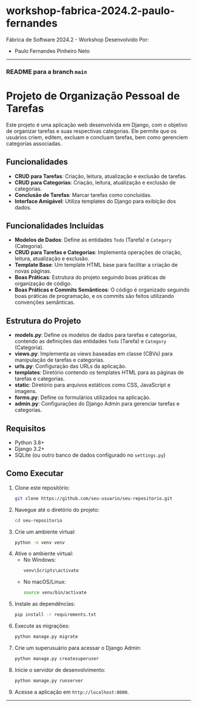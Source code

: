 # workshop-fabrica-2024.2-paulo-fernandes
 Fábrica de Software 2024.2 - Workshop
Desenvolvido Por:
- Paulo Fernandes Pinheiro Neto

---

### README para a branch `main`

# Projeto de Organização Pessoal de Tarefas

Este projeto é uma aplicação web desenvolvida em Django, com o objetivo de organizar tarefas e suas respectivas categorias. Ele permite que os usuários criem, editem, excluam e concluam tarefas, bem como gerenciem categorias associadas.

## Funcionalidades

- **CRUD para Tarefas**: Criação, leitura, atualização e exclusão de tarefas.
- **CRUD para Categorias**: Criação, leitura, atualização e exclusão de categorias.
- **Conclusão de Tarefas**: Marcar tarefas como concluídas.
- **Interface Amigável**: Utiliza templates do Django para exibição dos dados.

## Funcionalidades Incluídas

- **Modelos de Dados**: Define as entidades `Todo` (Tarefa) e `Category` (Categoria).
- **CRUD para Tarefas e Categorias**: Implementa operações de criação, leitura, atualização e exclusão.
- **Template Base**: Um template HTML base para facilitar a criação de novas páginas.
- **Boas Práticas**: Estrutura do projeto seguindo boas práticas de organização de código.
- **Boas Práticas e Commits Semânticos**: O código é organizado seguindo boas práticas de programação, e os commits são feitos utilizando convenções semânticas.

## Estrutura do Projeto

- **models.py**: Define os modelos de dados para tarefas e categorias, contendo as definições das entidades `Todo` (Tarefa) e `Category` (Categoria).
- **views.py**: Implementa as views baseadas em classe (CBVs) para manipulação de tarefas e categorias.
- **urls.py**: Configuração das URLs da aplicação.
- **templates**: Diretório contendo os templates HTML para as páginas de tarefas e categorias.
- **static**: Diretório para arquivos estáticos como CSS, JavaScript e imagens.
- **forms.py**: Define os formulários utilizados na aplicação.
- **admin.py**: Configurações do Django Admin para gerenciar tarefas e categorias.

## Requisitos

- Python 3.8+
- Django 3.2+
- SQLite (ou outro banco de dados configurado no `settings.py`)

## Como Executar

1. Clone este repositório:
    ```bash
    git clone https://github.com/seu-usuario/seu-repositorio.git
    ```
2. Navegue até o diretório do projeto:
    ```bash
    cd seu-repositorio
    ```
3. Crie um ambiente virtual:
    ```bash
    python -m venv venv
    ```
4. Ative o ambiente virtual:
    - No Windows:
        ```bash
        venv\Scripts\activate
        ```
    - No macOS/Linux:
        ```bash
        source venv/bin/activate
        ```
5. Instale as dependências:
    ```bash
    pip install -r requirements.txt
    ```
6. Execute as migrações:
    ```bash
    python manage.py migrate
    ```
7. Crie um superusuário para acessar o Django Admin:
    ```bash
    python manage.py createsuperuser
    ```
8. Inicie o servidor de desenvolvimento:
    ```bash
    python manage.py runserver
    ```
9. Acesse a aplicação em `http://localhost:8000`.

---
